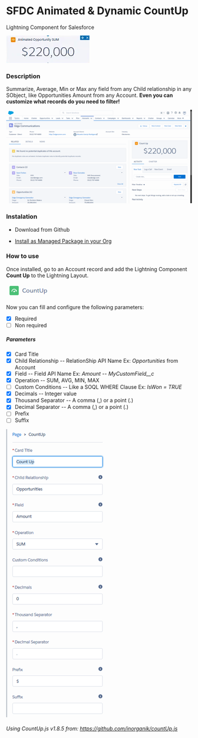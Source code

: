 # SFDC Animated & Dynamic CountUp

Lightning Component for Salesforce

![Animated Image](/img/countUp_animation.gif)

### Description

Summarize, Average, Min or Max any field from any Child relationship in any SObject, like Opportunities Amount from any Account. **Even you can customize what records do you need to filter!**

![Sample Image](/img/Sample1.PNG)

### Instalation

-   Download from Github

-   [Install as Managed Package in your Org](https://login.salesforce.com/packaging/installPackage.apexp?p0=04t0Y000001KwsS)

### How to use

Once installed, go to an Account record and add the Lightning Component **Count Up** to the Lightning Layout.

![Lightning Component Icon](/img/LightningIcon.PNG)

Now you can fill and configure the following parameters:

-   [x] Required
-   [ ] Non required

##### Parameters

-   [x] Card Title
-   [x] Child Relationship -- RelationShip API Name Ex: _Opportunities_ from Account
-   [x] Field -- Field API Name Ex: _Amount_ -- _MyCustomField\_\_c_
-   [x] Operation -- SUM, AVG, MIN, MAX
-   [ ] Custom Conditions -- Like a SOQL WHERE Clause Ex: _IsWon = TRUE_
-   [x] Decimals -- Integer value
-   [x] Thousand Separator -- A comma (,) or a point (.)
-   [x] Decimal Separator -- A comma (,) or a point (.)
-   [ ] Prefix
-   [ ] Suffix

![Config Image](/img/Sample2.PNG)

###### Using CountUp.js v1.8.5 from: https://github.com/inorganik/countUp.js
